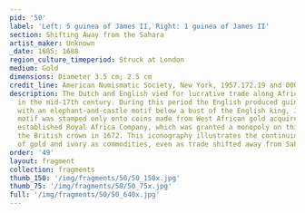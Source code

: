 ```yaml
---
pid: '50'
label: 'Left: 5 guinea of James II, Right: 1 guinea of James II'
section: Shifting Away from the Sahara
artist_maker: Unknown
_date: 1685; 1688
region_culture_timeperiod: Struck at London
medium: Gold
dimensions: Diameter 3.5 cm; 2.5 cm
credit_line: American Numismatic Society, New York, 1957.172.19 and 0000.999.596
description: The Dutch and English vied for lucrative trade along Africa's West Coast
  in the mid-17th century. During this period the English produced guinea coins marked
  with an elephant-and-castle motif below a bust of the English king, James II. The
  motif was stamped only onto coins made from West African gold acquired by the newly
  established Royal Africa Company, which was granted a monopoly on this trade by
  the British crown in 1672. This iconography illustrates the continuing importance
  of gold and ivory as commodities, even as trade shifted away from Saharan routes.
order: '49'
layout: fragment
collection: fragments
thumb_150: '/img/fragments/50/50_150x.jpg'
thumb_75: '/img/fragments/50/50_75x.jpg'
full: '/img/fragments/50/50_640x.jpg'
---
```

